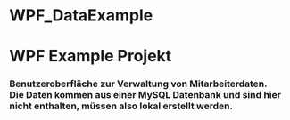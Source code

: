 # WPF_DataExample
<h1> WPF Example Projekt </h1>
<h3>Benutzeroberfläche zur Verwaltung von Mitarbeiterdaten.</br>
Die Daten kommen aus einer MySQL Datenbank und sind hier nicht enthalten, müssen also lokal erstellt werden.</h3>
